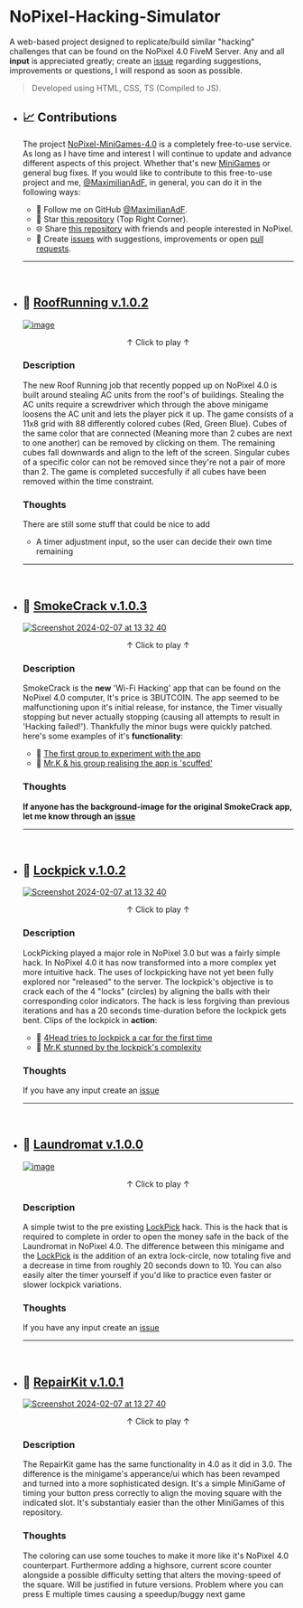# NoPixel-Hacking-Simulator
 A web-based project designed to replicate/build similar "hacking" challenges that can be found on the NoPixel 4.0 FiveM Server. Any and all **input** is appreciated greatly; create an [issue](https://github.com/MaximilianAdF/NoPixel-Hacking-Simulator/issues) regarding suggestions, improvements or questions, I will respond as soon as possible.
 > Developed using HTML, CSS, TS (Compiled to JS).

- ## 📈 Contributions
    The project [NoPixel-MiniGames-4.0](https://github.com/MaximilianAdF/NoPixel-MiniGames-4.0) is a completely free-to-use service. As long as I have time and interest I will continue to update and advance different aspects of this project. Whether that's new [MiniGames](https://github.com/MaximilianAdF/NoPixel-MiniGames-4.0#StartOfMiniGames) or general bug fixes. If you would like to contribute to this free-to-use project and me, [@MaximilianAdF](https://github.com/MaximilianAdF), in general, you can do it in the following ways:
  
   - 🙋 Follow me on GitHub [@MaximilianAdF](https://github.com/MaximilianAdF).
   - 🌟 Star [this repository](https://github.com/MaximilianAdF/NoPixel-MiniGames-4.0) (Top Right Corner).
   - 🌐 Share [this repository](https://github.com/MaximilianAdF/NoPixel-MiniGames-4.0) with friends and people interested in NoPixel.
   - 🔧 Create [issues](https://github.com/MaximilianAdF/NoPixel-MiniGames-4.0/issues) with suggestions, improvements or open [pull requests](https://github.com/MaximilianAdF/NoPixel-MiniGames-4.0/pulls).
   ---
  <br>
<a id="StartOfMiniGames"></a>
- ## 🔗 [RoofRunning v.1.0.2](https://maximilianadf.github.io/NoPixel-MiniGames-4.0/RoofRunning/RoofRunning.html)
   [![image](https://github.com/MaximilianAdF/NoPixel-MiniGames-4.0/assets/63980031/9accc119-05df-4183-967d-2b6db4948886)](https://maximilianadf.github.io/NoPixel-MiniGames-4.0/RoofRunning/RoofRunning.html)
  <p align="center">↑ Click to play ↑</p>

   ### Description
   The new Roof Running job that recently popped up on NoPixel 4.0 is built around stealing AC units from the roof's of buildings. Stealing the AC units require a screwdriver which through the above minigame loosens the AC unit and lets the player pick it up. The game consists of a 11x8 grid with 88 differently colored cubes (Red, Green Blue). Cubes of the same color that are connected (Meaning more than 2 cubes are next to one another) can be removed by clicking on them. The remaining cubes fall downwards and align to the left of the screen. Singular cubes of a specific color can not be removed since they're not a pair of more than 2. The game is completed succesfully if all cubes have been removed within the time constraint.

   ### Thoughts
   There are still some stuff that could be nice to add
   - A timer adjustment input, so the user can decide their own time remaining
   ---
  <br>
  
- ## 🔗 [SmokeCrack v.1.0.3](https://maximilianadf.github.io/NoPixel-MiniGames-4.0/SmokeCrack/SmokeCrack.html)
   [![Screenshot 2024-02-07 at 13 32 40](https://github.com/MaximilianAdF/NoPixel-MiniGames-4.0/assets/63980031/b89566d0-6b9c-4520-a80f-a2f03ab52b9d)](https://maximilianadf.github.io/NoPixel-MiniGames-4.0/SmokeCrack/SmokeCrack.html)
  <p align="center">↑ Click to play ↑</p>

  ### Description
  SmokeCrack is the **new** 'Wi-Fi Hacking' app that can be found on the NoPixel 4.0 computer, It's price is 3BUTCOIN. The app seemed to be malfunctioning upon it's initial release, for instance, the Timer visually stopping but never actually stopping (causing all attempts to result in 'Hacking failed!'). Thankfully the minor bugs were quickly patched. here's some examples of it's __functionality__:
  - 🔗 [The first group to experiment with the app](https://www.youtube.com/watch?v=n9G7aPbJMT4&ab_channel=NoPixelClips)
  - 🔗 [Mr.K & his group realising the app is 'scuffed'](https://www.youtube.com/watch?v=TvhRpxT-XmA&ab_channel=LordKebunClips)

  ### Thoughts
  __If anyone has the background-image for the original SmokeCrack app, let me know through an [issue](https://github.com/MaximilianAdF/NoPixel-Hacking-Simulator/issues)__

  ---
  <br>

  <a id="LockPick"></a>
- ## 🔗 [Lockpick v.1.0.2](https://maximilianadf.github.io/NoPixel-MiniGames-4.0/LockPick/LockPick.html)
   [![Screenshot 2024-02-07 at 13 32 40](https://github.com/MaximilianAdF/NoPixel-MiniGames-4.0/assets/63980031/68723250-8984-46c0-aeef-36516529d837)](https://maximilianadf.github.io/NoPixel-MiniGames-4.0/LockPick/LockPick.html)
  <p align="center">↑ Click to play ↑</p>
  
  ### Description
  LockPicking played a major role in NoPixel 3.0 but was a fairly simple hack. In NoPixel 4.0 it has now transformed into a more complex yet more intuitive hack. The uses of lockpicking have not yet been fully explored nor "released" to the server. The lockpick's objective is to crack each of the 4 "locks" (circles) by aligning the balls with their corresponding color indicators. The hack is less forgiving than previous iterations and has a 20 seconds time-duration before the lockpick gets bent. Clips of the lockpick in __action__:
  - 🔗 [4Head tries to lockpick a car for the first time](https://www.youtube.com/watch?v=Lq22dy1iLc0&ab_channel=PixelatedClipz)
  - 🔗 [Mr.K stunned by the lockpick's complexity](https://www.youtube.com/watch?v=rZ6XPkKDd4w&ab_channel=LordKebunClips)
 
  ### Thoughts
  If you have any input create an [issue](https://github.com/MaximilianAdF/NoPixel-Hacking-Simulator/issues)
  
  ---
  <br>
 
- ## 🔗 [Laundromat v.1.0.0](https://maximilianadf.github.io/NoPixel-MiniGames-4.0/Laundromat/Laundromat.html)
   [![image](https://github.com/MaximilianAdF/NoPixel-MiniGames-4.0/assets/63980031/485993af-8b03-4510-a1e4-a13cc9cc7434)](https://maximilianadf.github.io/NoPixel-MiniGames-4.0/Laundromat/Laundromat.html)
   <p align="center">↑ Click to play ↑</p>

   ### Description
   A simple twist to the pre existing [LockPick](https://github.com/MaximilianAdF/NoPixel-MiniGames-4.0#LockPick) hack. This is the hack that is required to complete in order to open the money safe in the back of the Laundromat in NoPixel 4.0. The difference between this minigame and the [LockPick](https://github.com/MaximilianAdF/NoPixel-MiniGames-4.0#LockPick) is the addition of an extra lock-circle, now totaling five and a decrease in time from roughly 20 seconds down to 10. You can also easily alter the timer yourself if you'd like to practice even faster or slower lockpick variations.

   ### Thoughts
   If you have any input create an [issue](https://github.com/MaximilianAdF/NoPixel-Hacking-Simulator/issues)
  
   ---
  <br>

- ## 🔗 [RepairKit v.1.0.1](https://maximilianadf.github.io/NoPixel-MiniGames-4.0/RepairKit/RepairKit.html)
   [![Screenshot 2024-02-07 at 13 27 40](https://github.com/MaximilianAdF/NoPixel-MiniGames-4.0/assets/63980031/f7e3eb98-57c5-4690-9dc0-3ab9a5d3c6f0)](https://maximilianadf.github.io/NoPixel-MiniGames-4.0/RepairKit/RepairKit.html)
  <p align="center">↑ Click to play ↑</p>
  
  ### Description
  The RepairKit game has the same functionality in 4.0 as it did in 3.0. The difference is the minigame's apperance/ui which has been revamped and turned into a more sophisticated design. It's a simple MiniGame of timing your button press correctly to align the moving square with the indicated slot. It's substantialy easier than the other MiniGames of this repository.

  ### Thoughts
  The coloring can use some touches to make it more like it's NoPixel 4.0 counterpart. Furthermore adding a highsore, current score counter alongside a possible difficulty setting that alters the moving-speed of the square. Will be justified in future versions. Problem where you can press E multiple times causing a speedup/buggy next game
